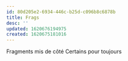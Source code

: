 ```yaml
---
id: 80d205e2-6934-446c-b25d-c096b8c6878b
title: Frags
desc: ''
updated: 1620676194975
created: 1620675181016
---
```

Fragments mis de côté
Certains pour toujours
